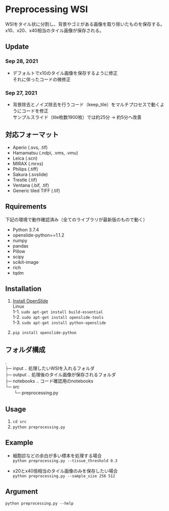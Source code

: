 # Preprocessing WSI
WSIをタイル状に分割し、背景やゴミがある画像を取り除いたものを保存する。
x10、x20、x40相当のタイル画像が保存される。

## Update
### Sep 28, 2021
* デフォルトでx10のタイル画像を保存するように修正  
それに伴ったコードの微修正

### Sep 27, 2021
* 背景除去とノイズ除去を行うコード（keep_tile）をマルチプロセスで動くようにコードを修正  
    サンプルスライド（tile枚数1900枚）では約25分 -> 約5分へ改善

## 対応フォーマット
* Aperio (.svs, .tif)
* Hamamatsu (.ndpi, .vms, .vmu)
* Leica (.scn)
* MIRAX (.mrxs)
* Philips (.tiff)
* Sakura (.svslide)
* Trestle (.tif)
* Ventana (.bif, .tif)
* Generic tiled TIFF (.tif)

## Rquirements
下記の環境で動作確認済み（全てのライブラリが最新版のもので動く）
* Python 3.7.4
* openslide-python==1.1.2
* numpy
* pandas
* Pillow
* scipy
* scikit-image
* rich
* tqdm

## Installation
1. [Install OpenSlide](https://openslide.org/download/)  
    Linux  
    1-1. `sudo apt-get install build-essential`   
    1-2. `sudo apt-get install openslide-tools`  
    1-3. `sudo apt-get install python-openslide` 

2. `pip install openslide-python`

## フォルダ構成
.   
├─ input .. 処理したいWSIを入れるフォルダ  
├─ output .. 処理後のタイル画像が保存されるフォルダ  
├─ notebooks .. コード確認用のnotebooks  
└─ src  
　　└─ preprocessing.py

## Usage
1. `cd src`
2. `python preprocessing.py`

## Example
* 細胞診などの余白が多い標本を処理する場合  
`python preprocessing.py --tissue_threshold 0.3`

* x20とx40倍相当のタイル画像のみを保存したい場合  
`python preprocessing.py --sample_size 256 512`

## Argument
`python preprocessing.py --help`